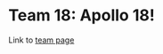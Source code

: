 # Team 18: Apollo 18!

Link to [team page](https://cse-110-spr23-team18.github.io/cse-110-spr23-team18/admin/team)
